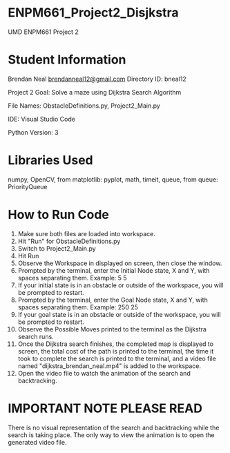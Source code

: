 # ENPM661_Project2_Disjkstra
UMD ENPM661 Project 2

# Student Information
Brendan Neal
brendanneal12@gmail.com
Directory ID: bneal12

Project 2 Goal: Solve a maze using Dijkstra Search Algorithm

File Names: ObstacleDefinitions.py, Project2_Main.py

IDE: Visual Studio Code

Python Version: 3

# Libraries Used
numpy, OpenCV, from matplotlib: pyplot, math, timeit, queue, from queue: PriorityQueue

# How to Run Code
1. Make sure both files are loaded into workspace.
2. Hit "Run" for ObstacleDefinitions.py
3. Switch to Project2_Main.py
4. Hit Run
5. Observe the Workspace in displayed on screen, then close the window.
6. Prompted by the terminal, enter the Initial Node state, X and Y, with spaces separating them. Example: 5 5
7. If your initial state is in an obstacle or outside of the workspace, you will be prompted to restart.
8. Prompted by the terminal, enter the Goal Node state, X and Y, with spaces separating them. Example: 250 25
9. If your goal state is in an obstacle or outside of the workspace, you will be prompted to restart.
10. Observe the Possible Moves printed to the terminal as the Dijkstra search runs.
11. Once the Dijkstra search finishes, the completed map is displayed to screen, the total cost of the path is printed to the terminal, the time it took to complete the search is printed to the terminal, and a video file named "dijkstra_brendan_neal.mp4" is added to the workspace.
12. Open the video file to watch the animation of the search and backtracking.

# IMPORTANT NOTE PLEASE READ
There is no visual representation of the search and backtracking while the search is taking place. The only way to view the animation is to open the generated video file.



